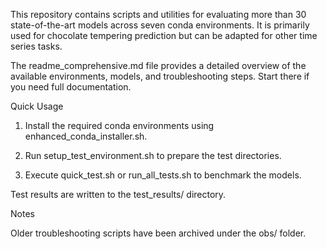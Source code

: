
This repository contains scripts and utilities for evaluating more than 30 state-of-the-art models across seven conda environments. It is primarily used for chocolate tempering prediction but can be adapted for other time series tasks.

The readme_comprehensive.md file provides a detailed overview of the available environments, models, and troubleshooting steps. Start there if you need full documentation.

Quick Usage

1. Install the required conda environments using enhanced_conda_installer.sh.

2. Run setup_test_environment.sh to prepare the test directories.

3. Execute quick_test.sh or run_all_tests.sh to benchmark the models.

Test results are written to the test_results/ directory.

Notes

Older troubleshooting scripts have been archived under the obs/ folder.